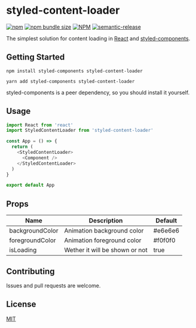# styled-content-loader

[![npm](https://img.shields.io/npm/v/styled-content-loader)](https://www.npmjs.com/styled-content-loader)
[![npm bundle size](https://img.shields.io/bundlephobia/minzip/styled-content-loader)](https://www.npmjs.com/styled-content-loader)
[![NPM](https://img.shields.io/npm/l/styled-content-loader)](LICENSE.md)
[![semantic-release](https://img.shields.io/badge/%20%20%F0%9F%93%A6%F0%9F%9A%80-semantic--release-e10079.svg)](https://github.com/semantic-release/semantic-release)

The simplest solution for content loading in [React](http://reactjs.org/) and [styled-components](https://styled-components.com/).

## Getting Started

```
npm install styled-components styled-content-loader
```

```
yarn add styled-components styled-content-loader
```

styled-components is a peer dependency, so you should install it yourself.

## Usage

```js
import React from 'react'
import StyledContentLoader from 'styled-content-loader'

const App = () => {
  return (
    <StyledContentLoader>
      <Component />
    </StyledContentLoader>
  )
}

export default App
```

## Props

| Name            | Description                    | Default |
| --------------- | ------------------------------ | ------- |
| backgroundColor | Animation background color     | #e6e6e6 |
| foregroundColor | Animation foreground color     | #f0f0f0 |
| isLoading       | Wether it will be shown or not | true    |

## Contributing

Issues and pull requests are welcome.

## License

[MIT](https://github.com/rfoell/styled-content-loader/blob/main/LICENSE)
